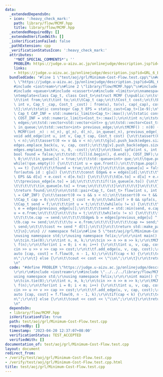 ```yaml
---
data:
  _extendedDependsOn:
  - icon: ':heavy_check_mark:'
    path: library/flow/MCMF.hpp
    title: library/flow/MCMF.hpp
  _extendedRequiredBy: []
  _extendedVerifiedWith: []
  _isVerificationFailed: false
  _pathExtension: cpp
  _verificationStatusIcon: ':heavy_check_mark:'
  attributes:
    '*NOT_SPECIAL_COMMENTS*': ''
    PROBLEM: https://judge.u-aizu.ac.jp/onlinejudge/description.jsp?id=GRL_6_B
    links:
    - https://judge.u-aizu.ac.jp/onlinejudge/description.jsp?id=GRL_6_B
  bundledCode: "#line 1 \"test/aoj/grl/Minimum-Cost-Flow.test.cpp\"\n#define PROBLEM\
    \ \"https://judge.u-aizu.ac.jp/onlinejudge/description.jsp?id=GRL_6_B\"\r\n\r\n\
    #include <iostream>\r\n#line 2 \"library/flow/MCMF.hpp\"\n#include <vector>\n\
    #include <queue>\n#include <cassert>\n#include <limits>\n\nnamespace felix {\n\
    \ntemplate<class Cap_t, class Cost_t>\nstruct MCMF {\npublic:\n\tstruct Edge {\n\
    \t\tint from;\n\t\tint to;\n\t\tCap_t cap;\n\t\tCost_t cost;\n\t\tEdge(int u,\
    \ int v, Cap_t _cap, Cost_t _cost) : from(u), to(v), cap(_cap), cost(_cost) {}\n\
    \t};\n\n\tstatic constexpr Cap_t EPS = static_cast<Cap_t>(1e-9);\n\tstatic constexpr\
    \ Cap_t CAP_INF = std::numeric_limits<Cap_t>::max();\n\tstatic constexpr Cost_t\
    \ COST_INF = std::numeric_limits<Cost_t>::max();\n\n\tint n;\n\tstd::vector<Edge>\
    \ edges;\n\tstd::vector<std::vector<int>> g;\n\tstd::vector<Cost_t> d;\n\tstd::vector<bool>\
    \ in_queue;\n\tstd::vector<int> previous_edge;\n\n\tMCMF() : n(0) {}\n\texplicit\
    \ MCMF(int _n) : n(_n), g(_n), d(_n), in_queue(_n), previous_edge(_n) {}\n\n\t\
    void add_edge(int u, int v, Cap_t cap, Cost_t cost) {\n\t\tassert(0 <= u && u\
    \ < n);\n\t\tassert(0 <= v && v < n);\n\t\tg[u].push_back(edges.size());\n\t\t\
    edges.emplace_back(u, v, cap, cost);\n\t\tg[v].push_back(edges.size());\n\t\t\
    edges.emplace_back(v, u, 0, -cost);\n\t}\n\n\tbool spfa(int s, int t) {\n\t\t\
    bool found = false;\n\t\tstd::fill(d.begin(), d.end(), COST_INF);\n\t\td[s] =\
    \ 0;\n\t\tin_queue[s] = true;\n\t\tstd::queue<int> que;\n\t\tque.push(s);\n\t\t\
    while(!que.empty()) {\n\t\t\tint u = que.front();\n\t\t\tque.pop();\n\t\t\tif(u\
    \ == t) {\n\t\t\t\tfound = true;\n\t\t\t}\n\t\t\tin_queue[u] = false;\n\t\t\t\
    for(auto& id : g[u]) {\n\t\t\t\tconst Edge& e = edges[id];\n\t\t\t\tif(e.cap >\
    \ EPS && d[u] + e.cost < d[e.to]) {\n\t\t\t\t\td[e.to] = d[u] + e.cost;\n\t\t\t\
    \t\tprevious_edge[e.to] = id;\n\t\t\t\t\tif(!in_queue[e.to]) {\n\t\t\t\t\t\tque.push(e.to);\n\
    \t\t\t\t\t\tin_queue[e.to] = true;\n\t\t\t\t\t}\n\t\t\t\t}\n\t\t\t}\n\t\t}\n\t\
    \treturn found;\n\t}\n\n\tstd::pair<Cap_t, Cost_t> flow(int s, int t, Cap_t f\
    \ = CAP_INF) {\n\t\tassert(0 <= s && s < n);\n\t\tassert(0 <= t && t < n);\n\t\
    \tCap_t cap = 0;\n\t\tCost_t cost = 0;\n\t\twhile(f > 0 && spfa(s, t)) {\n\t\t\
    \tCap_t send = f;\n\t\t\tint u = t;\n\t\t\twhile(u != s) {\n\t\t\t\tconst Edge&\
    \ e = edges[previous_edge[u]];\n\t\t\t\tsend = std::min(send, e.cap);\n\t\t\t\t\
    u = e.from;\n\t\t\t}\n\t\t\tu = t;\n\t\t\twhile(u != s) {\n\t\t\t\tEdge& e = edges[previous_edge[u]];\n\
    \t\t\t\te.cap -= send;\n\t\t\t\tEdge& b = edges[previous_edge[u] ^ 1];\n\t\t\t\
    \tb.cap += send;\n\t\t\t\tu = e.from;\n\t\t\t}\n\t\t\tcap += send;\n\t\t\tf -=\
    \ send;\n\t\t\tcost += send * d[t];\n\t\t}\n\t\treturn std::make_pair(cap, cost);\n\
    \t}\n};\n\n} // namespace felix\n#line 5 \"test/aoj/grl/Minimum-Cost-Flow.test.cpp\"\
    \nusing namespace std;\r\nusing namespace felix;\r\n\r\nint main() {\r\n\tios::sync_with_stdio(false);\r\
    \n\tcin.tie(0);\r\n\tint n, m, k;\r\n\tcin >> n >> m >> k;\r\n\tMCMF<int, int>\
    \ f(n);\r\n\tfor(int i = 0; i < m; i++) {\r\n\t\tint u, v, cap, cost;\r\n\t\t\
    cin >> u >> v >> cap >> cost;\r\n\t\tf.add_edge(u, v, cap, cost);\r\n\t}\r\n\t\
    auto [cap, cost] = f.flow(0, n - 1, k);\r\n\tif(cap < k) {\r\n\t\tcout << \"-1\\\
    n\";\r\n\t} else {\r\n\t\tcout << cost << \"\\n\";\r\n\t}\r\n\treturn 0;\r\n}\r\
    \n"
  code: "#define PROBLEM \"https://judge.u-aizu.ac.jp/onlinejudge/description.jsp?id=GRL_6_B\"\
    \r\n\r\n#include <iostream>\r\n#include \"../../../library/flow/MCMF.hpp\"\r\n\
    using namespace std;\r\nusing namespace felix;\r\n\r\nint main() {\r\n\tios::sync_with_stdio(false);\r\
    \n\tcin.tie(0);\r\n\tint n, m, k;\r\n\tcin >> n >> m >> k;\r\n\tMCMF<int, int>\
    \ f(n);\r\n\tfor(int i = 0; i < m; i++) {\r\n\t\tint u, v, cap, cost;\r\n\t\t\
    cin >> u >> v >> cap >> cost;\r\n\t\tf.add_edge(u, v, cap, cost);\r\n\t}\r\n\t\
    auto [cap, cost] = f.flow(0, n - 1, k);\r\n\tif(cap < k) {\r\n\t\tcout << \"-1\\\
    n\";\r\n\t} else {\r\n\t\tcout << cost << \"\\n\";\r\n\t}\r\n\treturn 0;\r\n}\r\
    \n"
  dependsOn:
  - library/flow/MCMF.hpp
  isVerificationFile: true
  path: test/aoj/grl/Minimum-Cost-Flow.test.cpp
  requiredBy: []
  timestamp: '2023-04-20 12:37:07+08:00'
  verificationStatus: TEST_ACCEPTED
  verifiedWith: []
documentation_of: test/aoj/grl/Minimum-Cost-Flow.test.cpp
layout: document
redirect_from:
- /verify/test/aoj/grl/Minimum-Cost-Flow.test.cpp
- /verify/test/aoj/grl/Minimum-Cost-Flow.test.cpp.html
title: test/aoj/grl/Minimum-Cost-Flow.test.cpp
---
```

